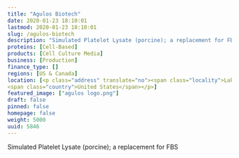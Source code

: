 ```yaml
---
title: "Agulos Biotech"
date: 2020-01-23 18:10:01
lastmod: 2020-01-23 18:10:01
slug: /agulos-biotech
description: "Simulated Platelet Lysate (porcine); a replacement for FBS"
proteins: [Cell-Based]
products: [Cell Culture Media]
business: [Production]
finance_type: []
regions: [US & Canada]
location: [<p class="address" translate="no"><span class="locality">Lake Mills</span>,<br>
<span class="country">United States</span></p>]
featured_image: ["agulos logo.png"]
draft: false
pinned: false
homepage: false
weight: 5000
uuid: 5846
---
```

<p>Simulated Platelet Lysate (porcine); a replacement for FBS</p>
